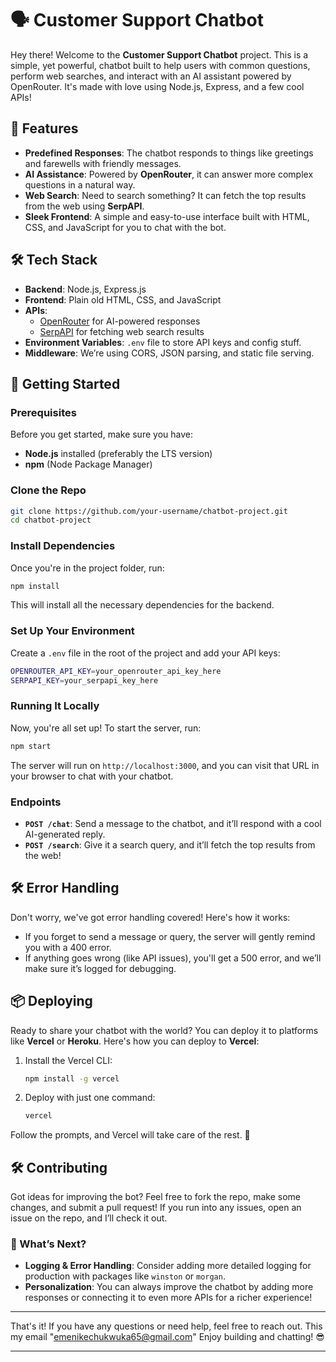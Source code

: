 # 🗣️ Customer Support Chatbot

Hey there! Welcome to the **Customer Support Chatbot** project. This is a simple, yet powerful, chatbot built to help users with common questions, perform web searches, and interact with an AI assistant powered by OpenRouter. It's made with love using Node.js, Express, and a few cool APIs!

## 🚀 Features

- **Predefined Responses**: The chatbot responds to things like greetings and farewells with friendly messages.
- **AI Assistance**: Powered by **OpenRouter**, it can answer more complex questions in a natural way.
- **Web Search**: Need to search something? It can fetch the top results from the web using **SerpAPI**.
- **Sleek Frontend**: A simple and easy-to-use interface built with HTML, CSS, and JavaScript for you to chat with the bot.

## 🛠️ Tech Stack

- **Backend**: Node.js, Express.js
- **Frontend**: Plain old HTML, CSS, and JavaScript
- **APIs**:
  - [OpenRouter](https://openrouter.ai/) for AI-powered responses
  - [SerpAPI](https://serpapi.com/) for fetching web search results
- **Environment Variables**: `.env` file to store API keys and config stuff.
- **Middleware**: We’re using CORS, JSON parsing, and static file serving.

## 🔧 Getting Started

### Prerequisites

Before you get started, make sure you have:
- **Node.js** installed (preferably the LTS version)
- **npm** (Node Package Manager)

### Clone the Repo

```bash
git clone https://github.com/your-username/chatbot-project.git
cd chatbot-project
```

### Install Dependencies

Once you're in the project folder, run:

```bash
npm install
```

This will install all the necessary dependencies for the backend.

### Set Up Your Environment

Create a `.env` file in the root of the project and add your API keys:

```bash
OPENROUTER_API_KEY=your_openrouter_api_key_here
SERPAPI_KEY=your_serpapi_key_here
```

### Running It Locally

Now, you're all set up! To start the server, run:

```bash
npm start
```

The server will run on `http://localhost:3000`, and you can visit that URL in your browser to chat with your chatbot.

### Endpoints

- **`POST /chat`**: Send a message to the chatbot, and it’ll respond with a cool AI-generated reply.
- **`POST /search`**: Give it a search query, and it’ll fetch the top results from the web!

## 🛠️ Error Handling

Don't worry, we've got error handling covered! Here's how it works:

- If you forget to send a message or query, the server will gently remind you with a 400 error.
- If anything goes wrong (like API issues), you'll get a 500 error, and we’ll make sure it’s logged for debugging.

## 📦 Deploying

Ready to share your chatbot with the world? You can deploy it to platforms like **Vercel** or **Heroku**. Here's how you can deploy to **Vercel**:

1. Install the Vercel CLI:
    ```bash
    npm install -g vercel
    ```
2. Deploy with just one command:
    ```bash
    vercel
    ```

Follow the prompts, and Vercel will take care of the rest. 🥳

## 🛠️ Contributing

Got ideas for improving the bot? Feel free to fork the repo, make some changes, and submit a pull request! If you run into any issues, open an issue on the repo, and I’ll check it out.



### 🔮 What’s Next?

- **Logging & Error Handling**: Consider adding more detailed logging for production with packages like `winston` or `morgan`.
- **Personalization**: You can always improve the chatbot by adding more responses or connecting it to even more APIs for a richer experience!

---

That's it! If you have any questions or need help, feel free to reach out. This my email "emenikechukwuka65@gmail.com" Enjoy building and chatting! 😎

---